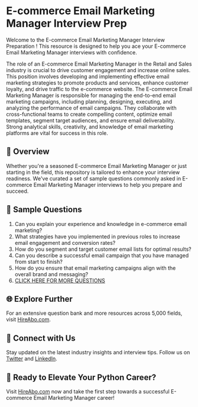 # E-commerce Email Marketing Manager Interview Prep

Welcome to the E-commerce Email Marketing Manager Interview Preparation ! This resource is designed to help you ace your E-commerce Email Marketing Manager interviews with confidence.

The role of an E-commerce Email Marketing Manager in the Retail and Sales industry is crucial to drive customer engagement and increase online sales. This position involves developing and implementing effective email marketing strategies to promote products and services, enhance customer loyalty, and drive traffic to the e-commerce website. The E-commerce Email Marketing Manager is responsible for managing the end-to-end email marketing campaigns, including planning, designing, executing, and analyzing the performance of email campaigns. They collaborate with cross-functional teams to create compelling content, optimize email templates, segment target audiences, and ensure email deliverability. Strong analytical skills, creativity, and knowledge of email marketing platforms are vital for success in this role.

## 🚀 Overview

Whether you're a seasoned E-commerce Email Marketing Manager or just starting in the field, this repository is tailored to enhance your interview readiness. We've curated a set of sample questions commonly asked in E-commerce Email Marketing Manager interviews to help you prepare and succeed.

## 📝 Sample Questions

1. Can you explain your experience and knowledge in e-commerce email marketing?
2. What strategies have you implemented in previous roles to increase email engagement and conversion rates?
3. How do you segment and target customer email lists for optimal results?
4. Can you describe a successful email campaign that you have managed from start to finish?
5. How do you ensure that email marketing campaigns align with the overall brand and messaging?
6. [CLICK HERE FOR MORE QUESTIONS](https://hireabo.com/job/22_2_21/Ecommerce%20Email%20Marketing%20Manager)

## 🌐 Explore Further

For an extensive question bank and more resources across 5,000 fields, visit [HireAbo.com](https://www.hireabo.com).

## 📱 Connect with Us

Stay updated on the latest industry insights and interview tips. Follow us on [Twitter](https://twitter.com/hireabo) and [LinkedIn](https://www.linkedin.com/in/hire-abo-3609972a8/).

## 🚀 Ready to Elevate Your Python Career?

Visit [HireAbo.com](https://www.hireabo.com) now and take the first step towards a successful E-commerce Email Marketing Manager career!